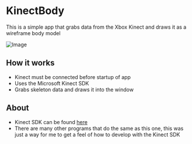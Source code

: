 # KinectBody

This is a simple app that grabs data from the Xbox Kinect and draws it as a wireframe body model

![Image](http://i.imgur.com/aPlOCcj.gif "Screenshot")

## How it works
* Kinect must be connected before startup of app
* Uses the Microsoft Kinect SDK
* Grabs skeleton data and draws it into the window

## About
 * Kinect SDK can be found [here](https://developer.microsoft.com/en-us/windows/kinect)
 * There are many other programs that do the same as this one, this was just a way for me to get a feel of how to develop with the Kinect SDK
